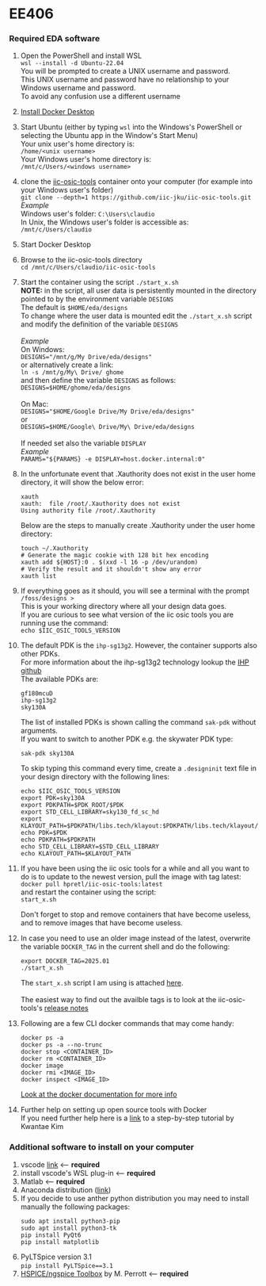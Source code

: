 # EE406
### Required EDA software
1. Open the PowerShell and install WSL<br>
`wsl --install -d Ubuntu-22.04`<br>
You will be prompted to create a UNIX username and password.<br>
This UNIX username and password have no relationship to your Windows username and password.<br>
To avoid any confusion use a different username
2. [Install Docker Desktop](https://docs.docker.com/desktop/install/windows-install/)<br>
3. Start Ubuntu (either by typing `wsl` into the Windows's PowerShell or selecting the Ubuntu app in the Window's Start Menu) <br>
Your unix user's home directory is:<br>
`/home/<unix username>`<br>
Your Windows user's home directory is:<br>
`/mnt/c/Users/<windows username>`
5. clone the [iic-osic-tools](https://github.com/iic-jku/IIC-OSIC-TOOLS) container onto your computer (for example into your Windows user's folder)<br>
`git clone --depth=1 https://github.com/iic-jku/iic-osic-tools.git`<br>
*Example*<br>
Windows user's folder: `C:\Users\claudio`<br>
In Unix, the Windows user's folder is accessible as:
`/mnt/c/Users/claudio`<br>
5. Start Docker Desktop
6. Browse to the iic-osic-tools directory<br>
`cd /mnt/c/Users/claudio/iic-osic-tools`<br>
7. Start the container using the script `./start_x.sh`<br>
**NOTE:** in the script, all user data is persistently mounted in the directory pointed to by the environment variable `DESIGNS` <br>
The default is `$HOME/eda/designs`<br>
To change where the user data is mounted edit the `./start_x.sh` script and modify the definition of the variable `DESIGNS`<br><br>
*Example*<br>
On Windows: <br>
`DESIGNS="/mnt/g/My Drive/eda/designs"`<br>
or alternatively create a link:<br>
`ln -s /mnt/g/My\ Drive/ ghome`<br>
and then define the variable `DESIGNS` as follows:<br>
`DESIGNS=$HOME/ghome/eda/designs` <br><br>
On Mac:<br>
`DESIGNS="$HOME/Google Drive/My Drive/eda/designs"`<br>
or<br>
`DESIGNS=$HOME/Google\ Drive/My\ Drive/eda/designs`<br><br>
If needed set also the variable `DISPLAY`<br>
*Example*<br>
`PARAMS="${PARAMS} -e DISPLAY=host.docker.internal:0"`

9. In the unfortunate event that .Xauthority does not exist in the user home directory, it will show the below error:<br>
   ```
   xauth
   xauth:  file /root/.Xauthority does not exist
   Using authority file /root/.Xauthority
   ```
   Below are the steps to manually create .Xauthority under the user home directory:<br>
   ```
   touch ~/.Xauthority
   # Generate the magic cookie with 128 bit hex encoding
   xauth add ${HOST}:0 . $(xxd -l 16 -p /dev/urandom)
   # Verify the result and it shouldn't show any error
   xauth list
   ```

10. If everything goes as it should, you will see a terminal with the prompt `/foss/designs >` <br>
This is your working directory where all your design data goes.<br>
If you are curious to see what version of the iic osic tools you are running use the command: <br>
`echo $IIC_OSIC_TOOLS_VERSION`

11. The default PDK is the `ihp-sg13g2`. However, the container supports also other PDKs.<br>
    For more information about the ihp-sg13g2 technology lookup the [IHP github](https://github.com/IHP-GmbH/IHP-Open-PDK)<br>
    The available PDKs are:<br>
    ```
    gf180mcuD
    ihp-sg13g2
    sky130A
    ```
    The list of installed PDKs is shown calling the command `sak-pdk` without arguments.<br>
    If you want to switch to another PDK e.g. the skywater PDK type:<br>
    ```
    sak-pdk sky130A
    ``` 
    To skip typing this command every time, create a `.designinit` text file in your design directory with the following lines:
    ```
    echo $IIC_OSIC_TOOLS_VERSION
    export PDK=sky130A
    export PDKPATH=$PDK_ROOT/$PDK
    export STD_CELL_LIBRARY=sky130_fd_sc_hd
    export KLAYOUT_PATH=$PDKPATH/libs.tech/klayout:$PDKPATH/libs.tech/klayout/tech
    echo PDK=$PDK
    echo PDKPATH=$PDKPATH
    echo STD_CELL_LIBRARY=$STD_CELL_LIBRARY
    echo KLAYOUT_PATH=$KLAYOUT_PATH
    ```
12. If you have been using the iic osic tools for a while and all you want to do is to update to the newest version, pull the image with tag latest:<br>
    `docker pull hpretl/iic-osic-tools:latest` <br>
    and restart the container using the script:<br>
    `start_x.sh`<br>

    Don't forget to stop and remove containers that have become useless, and to remove images that have become useless.

13. In case you need to use an older image instead of the latest, overwrite the variable `DOCKER_TAG` in the current shell and do the following:<br>
      ```
      export DOCKER_TAG=2025.01
      ./start_x.sh
      ```

      The `start_x.sh` script I am using is attached [here](https://github.com/claudiotalarico/EE406/blob/main/start_x.sh).<br><br>
      The easiest way to find out the availble tags is to look at the iic-osic-tools's [release notes](https://github.com/iic-jku/IIC-OSIC-TOOLS/blob/main/RELEASE_NOTES.md)
    
14. Following are a few CLI docker commands that may come handy:<br>
    ```
    docker ps -a
    docker ps -a --no-trunc
    docker stop <CONTAINER_ID>
    docker rm <CONTAINER_ID>
    docker image
    docker rmi <IMAGE_ID>
    docker inspect <IMAGE_ID>
    ```
    [Look at the docker documentation for more info](https://docs.docker.com/reference/)

15. Further help on setting up open source tools with Docker<br>
    If you need further help here is a [link](https://kwantaekim.github.io/2024/05/25/OSE-Docker/) to a step-by-step tutorial by Kwantae Kim
    
### Additional software to install on your computer
1. vscode [link](https://code.visualstudio.com/download) <-- **required**
2. install vscode's WSL plug-in <-- **required**
3. Matlab <-- **required**
4. Anaconda distribution ([link](https://docs.anaconda.com/free/anaconda/install/index.html))
5. If you decide to use anther python distribution you may need to install manually the following packages:
   ```
   sudo apt install python3-pip
   sudo apt install python3-tk
   pip install PyQt6
   pip install matplotlib
   ```
6. PyLTSpice version 3.1<br>
   `pip install PyLTSpice==3.1`<br>
7. [HSPICE/ngspice Toolbox](https://web02.gonzaga.edu/faculty/talarico/vlsi/matlab.html) by M. Perrott <-- **required**
